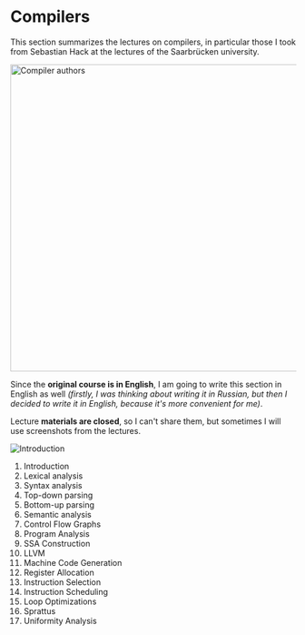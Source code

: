 # Compilers

This section summarizes the lectures on compilers, in particular those I took from
<emphasis>Sebastian Hack</emphasis> at the lectures of the
<emphasis>Saarbrücken</emphasis> university.

<img src="compilers-authors.png" width="540" alt="Compiler authors"/>

Since the **original course is in English**, I am going to write this section
in English as well _(firstly, I was thinking about writing it in Russian, but
then I decided to write it in English, because it's more convenient for me)_.

<warning>

Lecture **materials are closed**, so I can't share them,
but sometimes I will use screenshots from the lectures.

</warning>

<procedure>

<img src="compilers-introduction.png" alt="Introduction"/>

</procedure>

<procedure title="Table of contents">

1. Introduction
2. Lexical analysis
3. Syntax analysis
4. Top-down parsing
5. Bottom-up parsing
6. Semantic analysis
7. Control Flow Graphs
8. Program Analysis
9. SSA Construction
10. LLVM
11. Machine Code Generation
12. Register Allocation
13. Instruction Selection
14. Instruction Scheduling
15. Loop Optimizations
16. Sprattus
17. Uniformity Analysis

</procedure>
